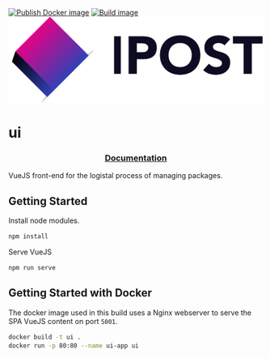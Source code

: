 [![Publish Docker image](https://github.com/FIPost/ui/actions/workflows/docker-publish.yml/badge.svg)](https://github.com/FIPost/ui/actions/workflows/docker-publish.yml)
[![Build image](https://github.com/FIPost/ui/actions/workflows/build.yml/badge.svg)](https://github.com/FIPost/ui/actions/workflows/build.yml)
![ipost-logo](https://github.com/FIPost/docs/blob/master/assets/logo-name.png?raw=true)

# ui
<h3 align="center">
  <a href="https://github.com/FIPost/docs">Documentation</a>
</h3>

VueJS front-end for the logistal process of managing packages.

## Getting Started
Install node modules.
```zsh
npm install
```

Serve VueJS
```zsh
npm run serve
```

## Getting Started with Docker
The docker image used in this build uses a Nginx webserver to serve the SPA VueJS content on port `5001`.

```zsh
docker build -t ui .
docker run -p 80:80 --name ui-app ui
```

